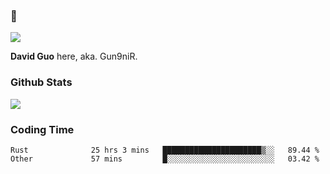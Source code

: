### 👋

![](https://komarev.com/ghpvc/?username=Gun9niR&label=Total+Views)

**David Guo** here, aka. Gun9niR.

### Github Stats

<img src="https://github-readme-stats.vercel.app/api?username=Gun9niR&count_private=true&show_icons=true&theme=vue-dark&hide_title=true">

### Coding Time

<!--START_SECTION:waka-->

```text
Rust              25 hrs 3 mins   ██████████████████████▒░░   89.44 %
Other             57 mins         █░░░░░░░░░░░░░░░░░░░░░░░░   03.42 %
```

<!--END_SECTION:waka-->
